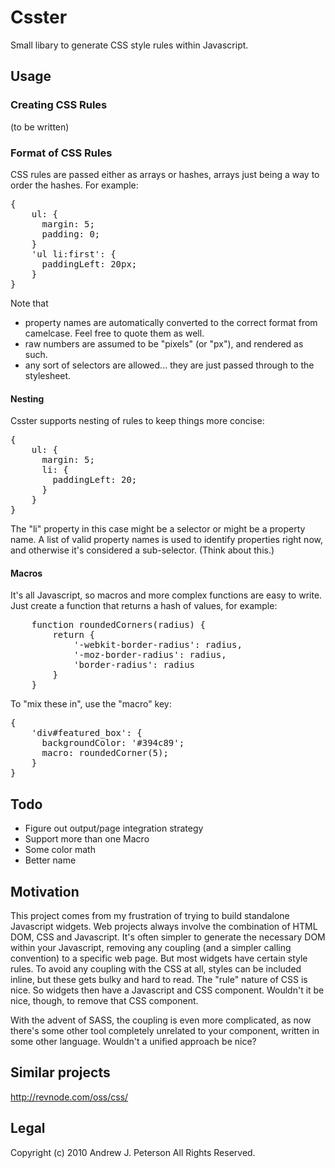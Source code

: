 # Csster

Small libary to generate CSS style rules within Javascript.

## Usage

### Creating CSS Rules

(to be written)

### Format of CSS Rules

CSS rules are passed either as arrays or hashes, arrays just being
a way to order the hashes. For example:

<pre>
{
    ul: {
      margin: 5;
      padding: 0;
    }
    'ul li:first': {
      paddingLeft: 20px;
    }
}
</pre>

Note that

* property names are automatically converted to the correct format from camelcase. Feel free to quote them as well.
* raw numbers are assumed to be "pixels" (or "px"), and rendered as such.
* any sort of selectors are allowed... they are just passed through to the stylesheet.

#### Nesting
Csster supports nesting of rules to keep things more concise:
<pre>
{
    ul: {
      margin: 5;
      li: {
        paddingLeft: 20;
      }
    }
}
</pre>

The "li" property in this case might be a selector or might be a property name. A list of valid
property names is used to identify properties right now, and otherwise it's considered a sub-selector.
(Think about this.)

#### Macros
It's all Javascript, so macros and more complex functions are easy to write. Just create a function
that returns a hash of values, for example:

<pre>
    function roundedCorners(radius) {
        return {
            '-webkit-border-radius': radius,
            '-moz-border-radius': radius,
            'border-radius': radius
        }
    }
</pre>

To "mix these in", use the "macro" key:

<pre>
{
    'div#featured_box': {
      backgroundColor: '#394c89';
      macro: roundedCorner(5);
    }
}
</pre>


## Todo

* Figure out output/page integration strategy
* Support more than one Macro
* Some color math
* Better name


## Motivation

This project comes from my frustration of trying to build standalone Javascript widgets. Web
projects always involve the combination of HTML DOM, CSS and Javascript. It's often simpler to
generate the necessary DOM within your Javascript, removing any coupling (and a simpler calling
convention) to a specific web page. But most widgets have certain style rules. To avoid
any coupling with the CSS at all, styles can be included inline, but these gets bulky 
and hard to read. The "rule" nature of CSS is nice. So widgets then have a Javascript
and CSS component. Wouldn't it be nice, though, to remove that CSS component. 

With the advent of SASS, the coupling is even more complicated, as now there's some other
tool completely unrelated to your component, written in some other language. Wouldn't
a unified approach be nice?


## Similar projects

http://revnode.com/oss/css/

## Legal

Copyright (c) 2010 Andrew J. Peterson
All Rights Reserved.
